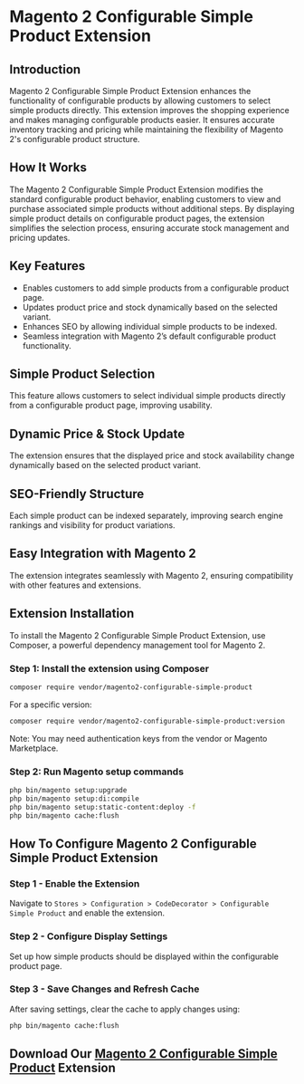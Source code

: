 # Magento 2 Configurable Simple Product Extension

## Introduction
Magento 2 Configurable Simple Product Extension enhances the functionality of configurable products by allowing customers to select simple products directly. This extension improves the shopping experience and makes managing configurable products easier. It ensures accurate inventory tracking and pricing while maintaining the flexibility of Magento 2's configurable product structure.

## How It Works
The Magento 2 Configurable Simple Product Extension modifies the standard configurable product behavior, enabling customers to view and purchase associated simple products without additional steps. By displaying simple product details on configurable product pages, the extension simplifies the selection process, ensuring accurate stock management and pricing updates.

## Key Features
- Enables customers to add simple products from a configurable product page.
- Updates product price and stock dynamically based on the selected variant.
- Enhances SEO by allowing individual simple products to be indexed.
- Seamless integration with Magento 2’s default configurable product functionality.

## Simple Product Selection
This feature allows customers to select individual simple products directly from a configurable product page, improving usability.

## Dynamic Price & Stock Update
The extension ensures that the displayed price and stock availability change dynamically based on the selected product variant.

## SEO-Friendly Structure
Each simple product can be indexed separately, improving search engine rankings and visibility for product variations.

## Easy Integration with Magento 2
The extension integrates seamlessly with Magento 2, ensuring compatibility with other features and extensions.

## Extension Installation
To install the Magento 2 Configurable Simple Product Extension, use Composer, a powerful dependency management tool for Magento 2.

### Step 1: Install the extension using Composer
```bash
composer require vendor/magento2-configurable-simple-product
```
For a specific version:
```bash
composer require vendor/magento2-configurable-simple-product:version
```
Note: You may need authentication keys from the vendor or Magento Marketplace.

### Step 2: Run Magento setup commands
```bash
php bin/magento setup:upgrade
php bin/magento setup:di:compile
php bin/magento setup:static-content:deploy -f
php bin/magento cache:flush
```

## How To Configure Magento 2 Configurable Simple Product Extension

### Step 1 - Enable the Extension
Navigate to `Stores > Configuration > CodeDecorator > Configurable Simple Product` and enable the extension.

### Step 2 - Configure Display Settings
Set up how simple products should be displayed within the configurable product page.

### Step 3 - Save Changes and Refresh Cache
After saving settings, clear the cache to apply changes using:
```bash
php bin/magento cache:flush
```

## Download Our [Magento 2 Configurable Simple Product](https://codedecorator.com/magento-2-configurable-simple-product.html) Extension
